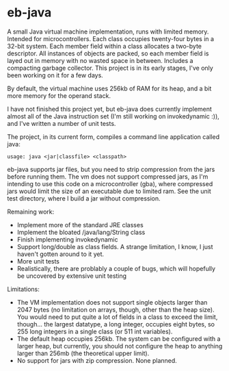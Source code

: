 # eb-java

A small Java virtual machine implementation, runs with limited memory. Intended for microcontrollers. Each class occupies twenty-four bytes in a 32-bit system. Each member field within a class allocates a two-byte descriptor. All instances of objects are packed, so each member field is layed out in memory with no wasted space in between. Includes a compacting garbage collector. This project is in its early stages, I've only been working on it for a few days.

By default, the virtual machine uses 256kb of RAM for its heap, and a bit more memory for the operand stack.

I have not finished this project yet, but eb-java does currently implement almost all of the Java instruction set (I'm still working on invokedynamic :)), and I've written a number of unit tests.

The project, in its current form, compiles a command line application called java:
```
usage: java <jar|classfile> <classpath>
```
eb-java supports jar files, but you need to strip compression from the jars before running them. The vm does not support compressed jars, as I'm intending to use this code on a microcontroller (gba), where compressed jars would limit the size of an executable due to limited ram. See the unit test directory, where I build a jar without compression.


Remaining work:
* Implement more of the standard JRE classes
* Implement the bloated /java/lang/String class
* Finish implementing invokedynamic
* Support long/double as class fields. A strange limitation, I know, I just haven't gotten around to it yet.
* More unit tests
* Realistically, there are problably a couple of bugs, which will hopefully be uncovered by extensive unit testing


Limitations:
* The VM implementation does not support single objects larger than 2047 bytes (no limitation on arrays, though, other than the heap size). You would need to put quite a lot of fields in a class to exceed the limit, though... the largest datatype, a long integer, occupies eight bytes, so 255 long integers in a single class (or 511 int variables).
* The default heap occupies 256kb. The system can be configured with a larger heap, but currently, you should not configure the heap to anything larger than 256mb (the theoretical upper limit).
* No support for jars with zip compression. None planned.